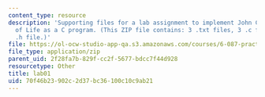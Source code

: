 ```yaml
---
content_type: resource
description: 'Supporting files for a lab assignment to implement John Conway''s Game
  of Life as a C program. (This ZIP file contains: 3 .txt files, 3 .c files, and 1
  .h file.)'
file: https://ol-ocw-studio-app-qa.s3.amazonaws.com/courses/6-087-practical-programming-in-c-january-iap-2010/70f46b23902c2d37bc36100c10c9ab21_lab01.zip
file_type: application/zip
parent_uid: 2f28fa7b-829f-cc2f-5677-bdcc7f44d928
resourcetype: Other
title: lab01
uid: 70f46b23-902c-2d37-bc36-100c10c9ab21
---
```

